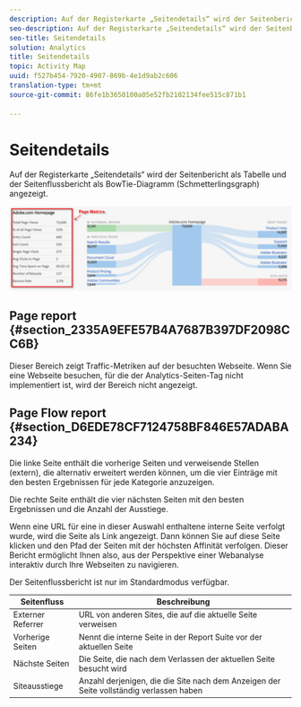 ```yaml
---
description: Auf der Registerkarte „Seitendetails“ wird der Seitenbericht als Tabelle und der Seitenflussbericht als BowTie-Diagramm (Schmetterlingsgraph) angezeigt.
seo-description: Auf der Registerkarte „Seitendetails“ wird der Seitenbericht als Tabelle und der Seitenflussbericht als BowTie-Diagramm (Schmetterlingsgraf) angezeigt.
seo-title: Seitendetails
solution: Analytics
title: Seitendetails
topic: Activity Map
uuid: f527b454-7920-4907-869b-4e1d9ab2c606
translation-type: tm+mt
source-git-commit: 86fe1b3650100a05e52fb2102134fee515c871b1

---
```



# Seitendetails

Auf der Registerkarte „Seitendetails“ wird der Seitenbericht als Tabelle und der Seitenflussbericht als BowTie-Diagramm (Schmetterlingsgraph) angezeigt.

![](assets/page_flow.png)

## Page report {#section_2335A9EFE57B4A7687B397DF2098CC6B}

Dieser Bereich zeigt Traffic-Metriken auf der besuchten Webseite. Wenn Sie eine Webseite besuchen, für die der Analytics-Seiten-Tag nicht implementiert ist, wird der Bereich nicht angezeigt.

## Page Flow report {#section_D6EDE78CF7124758BF846E57ADABA234}

Die linke Seite enthält die vorherige Seiten und verweisende Stellen (extern), die alternativ erweitert werden können, um die vier Einträge mit den besten Ergebnissen für jede Kategorie anzuzeigen.

Die rechte Seite enthält die vier nächsten Seiten mit den besten Ergebnissen und die Anzahl der Ausstiege.

Wenn eine URL für eine in dieser Auswahl enthaltene interne Seite verfolgt wurde, wird die Seite als Link angezeigt. Dann können Sie auf diese Seite klicken und den Pfad der Seiten mit der höchsten Affinität verfolgen. Dieser Bericht ermöglicht Ihnen also, aus der Perspektive einer Webanalyse interaktiv durch Ihre Webseiten zu navigieren.

Der Seitenflussbericht ist nur im Standardmodus verfügbar.

| **Seitenfluss** | **Beschreibung** |
|---|---|
| Externer Referrer | URL von anderen Sites, die auf die aktuelle Seite verweisen |
| Vorherige Seiten | Nennt die interne Seite in der Report Suite vor der aktuellen Seite |
| Nächste Seiten | Die Seite, die nach dem Verlassen der aktuellen Seite besucht wird |
| Siteausstiege | Anzahl derjenigen, die die Site nach dem Anzeigen der Seite vollständig verlassen haben |

